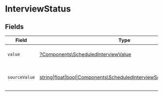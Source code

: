 # InterviewStatus


## Fields

| Field                                                                                                                              | Type                                                                                                                               | Required                                                                                                                           | Description                                                                                                                        | Example                                                                                                                            |
| ---------------------------------------------------------------------------------------------------------------------------------- | ---------------------------------------------------------------------------------------------------------------------------------- | ---------------------------------------------------------------------------------------------------------------------------------- | ---------------------------------------------------------------------------------------------------------------------------------- | ---------------------------------------------------------------------------------------------------------------------------------- |
| `value`                                                                                                                            | [?Components\ScheduledInterviewValue](../../Models/Components/ScheduledInterviewValue.md)                                          | :heavy_minus_sign:                                                                                                                 | The status of the interview.                                                                                                       | unscheduled                                                                                                                        |
| `sourceValue`                                                                                                                      | [string\|float\|bool\|Components\ScheduledInterviewSourceValue4\|array\|null](../../Models/Components/ScheduledInterviewSourceValue.md) | :heavy_minus_sign:                                                                                                                 | The source value of the interview status.                                                                                          | Unscheduled                                                                                                                        |